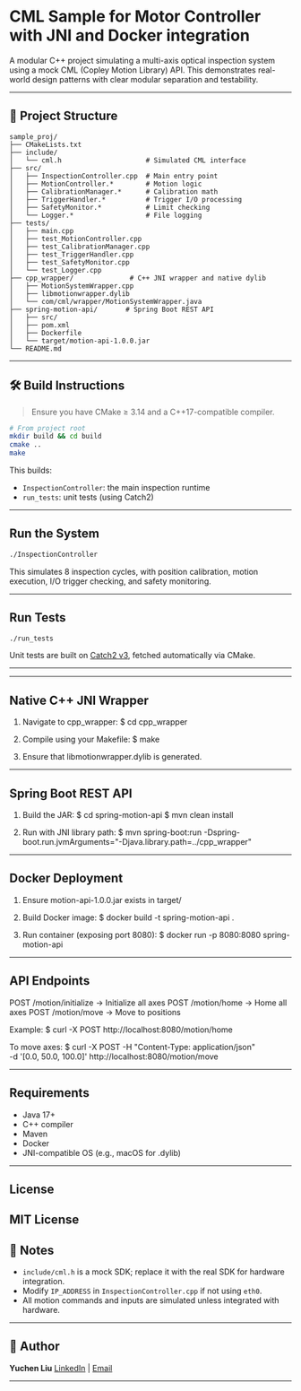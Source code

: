 # CML Sample for Motor Controller with JNI and Docker integration

A modular C++ project simulating a multi-axis optical inspection system using a mock CML (Copley Motion Library) API. This demonstrates real-world design patterns with clear modular separation and testability.

---

## 📁 Project Structure

```
sample_proj/
├── CMakeLists.txt
├── include/
│   └── cml.h                     # Simulated CML interface
├── src/
│   ├── InspectionController.cpp  # Main entry point
│   ├── MotionController.*        # Motion logic
│   ├── CalibrationManager.*      # Calibration math
│   ├── TriggerHandler.*          # Trigger I/O processing
│   ├── SafetyMonitor.*           # Limit checking
│   └── Logger.*                  # File logging
├── tests/
│   ├── main.cpp
│   ├── test_MotionController.cpp
│   ├── test_CalibrationManager.cpp
│   ├── test_TriggerHandler.cpp
│   ├── test_SafetyMonitor.cpp
│   └── test_Logger.cpp
├── cpp_wrapper/              # C++ JNI wrapper and native dylib
│   ├── MotionSystemWrapper.cpp
│   ├── libmotionwrapper.dylib
│   └── com/cml/wrapper/MotionSystemWrapper.java
├── spring-motion-api/       # Spring Boot REST API
│   ├── src/
│   ├── pom.xml
│   ├── Dockerfile
│   └── target/motion-api-1.0.0.jar
└── README.md
```

---

## 🛠️ Build Instructions

> Ensure you have CMake ≥ 3.14 and a C++17-compatible compiler.

```bash
# From project root
mkdir build && cd build
cmake ..
make
```

This builds:
- `InspectionController`: the main inspection runtime
- `run_tests`: unit tests (using Catch2)

---

##  Run the System

```bash
./InspectionController
```

This simulates 8 inspection cycles, with position calibration, motion execution, I/O trigger checking, and safety monitoring.

---

##  Run Tests

```bash
./run_tests
```

Unit tests are built on [Catch2 v3](https://github.com/catchorg/Catch2), fetched automatically via CMake.

---


-------------------------------
Native C++ JNI Wrapper
-------------------------------
1. Navigate to cpp_wrapper:
   $ cd cpp_wrapper

2. Compile using your Makefile:
   $ make

3. Ensure that libmotionwrapper.dylib is generated.

-------------------------------
Spring Boot REST API
-------------------------------
1. Build the JAR:
   $ cd spring-motion-api
   $ mvn clean install

2. Run with JNI library path:
   $ mvn spring-boot:run -Dspring-boot.run.jvmArguments="-Djava.library.path=../cpp_wrapper"

-------------------------------
Docker Deployment
-------------------------------
1. Ensure motion-api-1.0.0.jar exists in target/

2. Build Docker image:
   $ docker build -t spring-motion-api .

3. Run container (exposing port 8080):
   $ docker run -p 8080:8080 spring-motion-api

-------------------------------
API Endpoints
-------------------------------
POST /motion/initialize     -> Initialize all axes
POST /motion/home           -> Home all axes
POST /motion/move           -> Move to positions

Example:
   $ curl -X POST http://localhost:8080/motion/home

To move axes:
   $ curl -X POST -H "Content-Type: application/json" \
     -d '[0.0, 50.0, 100.0]' http://localhost:8080/motion/move

-------------------------------
Requirements
-------------------------------
- Java 17+
- C++ compiler
- Maven
- Docker
- JNI-compatible OS (e.g., macOS for .dylib)

-------------------------------
License
-------------------------------
MIT License
---

## 🔧 Notes

- `include/cml.h` is a mock SDK; replace it with the real SDK for hardware integration.
- Modify `IP_ADDRESS` in `InspectionController.cpp` if not using `eth0`.
- All motion commands and inputs are simulated unless integrated with hardware.

---

## 👤 Author

**Yuchen Liu**
[LinkedIn](https://www.linkedin.com/in/ycnliu/) | [Email](mailto:ycnliu@ucdavis.edu)

---
```
